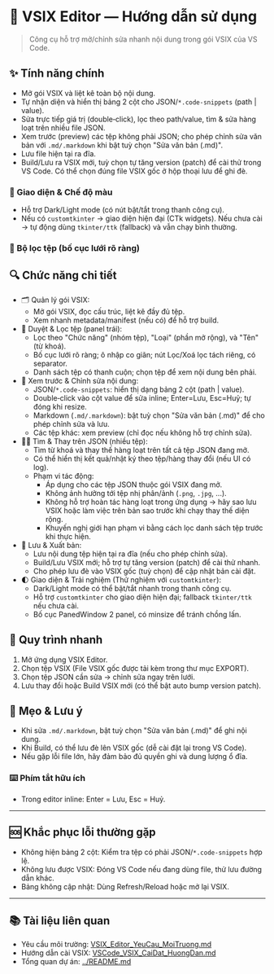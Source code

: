 # 🧰 VSIX Editor — Hướng dẫn sử dụng

> Công cụ hỗ trợ mở/chỉnh sửa nhanh nội dung trong gói VSIX của VS Code.

## ✨ Tính năng chính
- Mở gói VSIX và liệt kê toàn bộ nội dung.
- Tự nhận diện và hiển thị bảng 2 cột cho JSON/`*.code-snippets` (path | value).
- Sửa trực tiếp giá trị (double‑click), lọc theo path/value, tìm & sửa hàng loạt trên nhiều file JSON.
- Xem trước (preview) các tệp không phải JSON; cho phép chỉnh sửa văn bản với `.md/.markdown` khi bật tuỳ chọn "Sửa văn bản (.md)".
- Lưu file hiện tại ra đĩa.
- Build/Lưu ra VSIX mới, tuỳ chọn tự tăng version (patch) để cài thử trong VS Code. Có thể chọn đúng file VSIX gốc ở hộp thoại lưu để ghi đè.

### 🎨 Giao diện & Chế độ màu
- Hỗ trợ Dark/Light mode (có nút bật/tắt trong thanh công cụ).
- Nếu có `customtkinter` → giao diện hiện đại (CTk widgets). Nếu chưa cài → tự động dùng `tkinter/ttk` (fallback) và vẫn chạy bình thường.

### 🧭 Bộ lọc tệp (bố cục lưới rõ ràng)

## 🔍 Chức năng chi tiết
- 🗂️ Quản lý gói VSIX:
  - Mở gói VSIX, đọc cấu trúc, liệt kê đầy đủ tệp.
  - Xem nhanh metadata/manifest (nếu có) để hỗ trợ build.
- 🧭 Duyệt & Lọc tệp (panel trái):
  - Lọc theo "Chức năng" (nhóm tệp), "Loại" (phần mở rộng), và "Tên" (từ khoá).
  - Bố cục lưới rõ ràng; ô nhập co giãn; nút Lọc/Xoá lọc tách riêng, có separator.
  - Danh sách tệp có thanh cuộn; chọn tệp để xem nội dung bên phải.
- 👀 Xem trước & Chỉnh sửa nội dung:
  - JSON/`*.code-snippets`: hiển thị dạng bảng 2 cột (path | value).
  - Double‑click vào cột value để sửa inline; Enter=Lưu, Esc=Huỷ; tự đóng khi resize.
  - Markdown (`.md/.markdown`): bật tuỳ chọn "Sửa văn bản (.md)" để cho phép chỉnh sửa và lưu.
  - Các tệp khác: xem preview (chỉ đọc nếu không hỗ trợ chỉnh sửa).
- 🔎🔁 Tìm & Thay trên JSON (nhiều tệp):
  - Tìm từ khoá và thay thế hàng loạt trên tất cả tệp JSON đang mở.
  - Có thể hiển thị kết quả/nhật ký theo tệp/hàng thay đổi (nếu UI có log).
  - Phạm vi tác động:
    - Áp dụng cho các tệp JSON thuộc gói VSIX đang mở.
    - Không ảnh hưởng tới tệp nhị phân/ảnh (`.png`, `.jpg`, ...).
    - Không hỗ trợ hoàn tác hàng loạt trong ứng dụng → hãy sao lưu VSIX hoặc làm việc trên bản sao trước khi chạy thay thế diện rộng.
    - Khuyến nghị giới hạn phạm vi bằng cách lọc danh sách tệp trước khi thực hiện.
- 💾 Lưu & Xuất bản:
  - Lưu nội dung tệp hiện tại ra đĩa (nếu cho phép chỉnh sửa).
  - Build/Lưu VSIX mới; hỗ trợ tự tăng version (patch) để cài thử nhanh.
  - Cho phép lưu đè vào VSIX gốc (tuỳ chọn) để cập nhật bản cài đặt.
- 🌓 Giao diện & Trải nghiệm (Thử nghiệm với `customtkinter`):
  - Dark/Light mode có thể bật/tắt nhanh trong thanh công cụ.
  - Hỗ trợ `customtkinter` cho giao diện hiện đại; fallback `tkinter/ttk` nếu chưa cài.
  - Bố cục PanedWindow 2 panel, có minsize để tránh chồng lấn.

## 🚀 Quy trình nhanh
1) Mở ứng dụng VSIX Editor.
2) Chọn tệp VSIX (File VSIX gốc được tải kèm trong thư mục EXPORT).
3) Chọn tệp JSON cần sửa → chỉnh sửa ngay trên lưới.
4) Lưu thay đổi hoặc Build VSIX mới (có thể bật auto bump version patch).

## 🧩 Mẹo & Lưu ý
- Khi sửa `.md/.markdown`, bật tuỳ chọn "Sửa văn bản (.md)" để ghi nội dung.
- Khi Build, có thể lưu đè lên VSIX gốc (dễ cài đặt lại trong VS Code).
- Nếu gặp lỗi file lớn, hãy đảm bảo đủ quyền ghi và dung lượng ổ đĩa.

### ⌨️ Phím tắt hữu ích
- Trong editor inline: Enter = Lưu, Esc = Huỷ.

---

## 🆘 Khắc phục lỗi thường gặp
- Không hiện bảng 2 cột: Kiểm tra tệp có phải JSON/`*.code-snippets` hợp lệ.
- Không lưu được VSIX: Đóng VS Code nếu đang dùng file, thử lưu đường dẫn khác.
- Bảng không cập nhật: Dùng Refresh/Reload hoặc mở lại VSIX.

---

## 📚 Tài liệu liên quan
 - Yêu cầu môi trường: [VSIX_Editor_YeuCau_MoiTruong.md](VSIX_Editor_YeuCau_MoiTruong.md)
 - Hướng dẫn cài VSIX: [VSCode_VSIX_CaiDat_HuongDan.md](VSCode_VSIX_CaiDat_HuongDan.md)
 - Tổng quan dự án: [../README.md](../README.md)

